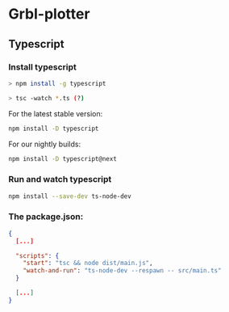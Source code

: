 # Grbl-plotter
 
## Typescript

### Install typescript

```bash
> npm install -g typescript

> tsc -watch *.ts (?)
```

For the latest stable version:

```bash
npm install -D typescript
```

For our nightly builds:

```bash
npm install -D typescript@next
```

### Run and watch typescript

```bash
npm install --save-dev ts-node-dev
```

### The package.json:

```json
{
  [...]

  "scripts": {
    "start": "tsc && node dist/main.js",
    "watch-and-run": "ts-node-dev --respawn -- src/main.ts"
  }

  [...]
}
```